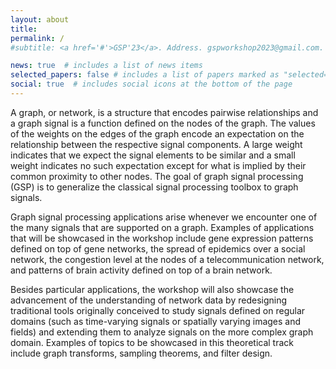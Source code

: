 ```yaml
---
layout: about
title: 
permalink: /
#subtitle: <a href='#'>GSP'23</a>. Address. gspworkshop2023@gmail.com. Moto. Etc.

news: true  # includes a list of news items
selected_papers: false # includes a list of papers marked as "selected={true}"
social: true  # includes social icons at the bottom of the page
---
```


A graph, or network, is a structure that encodes pairwise relationships and a graph signal is a function defined on the nodes of the graph. The values of the weights on the edges of the graph encode an expectation on the relationship between the respective signal components. A large weight indicates that we expect the signal elements to be similar and a small weight indicates no such expectation except for what is implied by their common proximity to other nodes. The goal of graph signal processing (GSP) is to generalize the classical signal processing toolbox to graph signals.

Graph signal processing applications arise whenever we encounter one of the many signals that are supported on a graph. Examples of applications that will be showcased in the workshop include gene expression patterns defined on top of gene networks, the spread of epidemics over a social network, the congestion level at the nodes of a telecommunication network, and patterns of brain activity defined on top of a brain network.

Besides particular applications, the workshop will also showcase the advancement of the understanding of network data by redesigning traditional tools originally conceived to study signals defined on regular domains (such as time-varying signals or spatially varying images and fields) and extending them to analyze signals on the more complex graph domain. Examples of topics to be showcased in this theoretical track include graph transforms, sampling theorems, and filter design.
